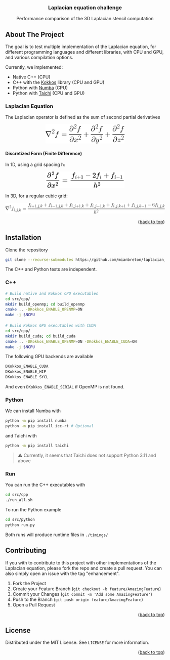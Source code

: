 <a id="top"></a>

<h3 align="center">Laplacian equation challenge</h3>

  <p align="center">
    Performance comparison of the 3D Laplacian stencil computation
  </p>
</div>


<!-- ABOUT THE PROJECT -->

## About The Project

The goal is to test multiple implementation of the Laplacian equation, for different programming languages and different libraries, with CPU and GPU, and various compilation options. 

Currently, we implemented:
- Native C++ (CPU)
- C++ with the [Kokkos](https://github.com/kokkos/kokkos) library (CPU and GPU) 
- Python with [Numba](https://github.com/numba/numba) (CPU)
- Python with [Taichi](https://github.com/taichi-dev/taichi) (CPU and GPU)

### Laplacian Equation

The Laplacian operator is defined as the sum of second partial derivatives

<p align="center">
<img src="img/laplacian_theory.png" alt="Laplacian equation" width="250"/>
</p>


#### Discretized Form (Finite Difference) 

In 1D, using a grid spacing h: 

<p align="center">
<img src="img/laplacian_discrete_1d.png" alt="Laplacian equation 1d" width="250"/>
</p>

In 3D, for a regular cubic grid: 

<p align="center">
<img src="img/laplacian_discrete_3d.png" alt="Laplacian equation 1d" width="600"/>
</p>

<p align="right">(<a href="#top">back to top</a>)</p>

<!-- GETTING STARTED -->

## Installation

Clone the repository

```sh
git clone --recurse-submodules https://github.com/mianbreton/laplacian_challenge.git
```

The C++ and Python tests are independent.

### C++

```sh
# Build native and Kokkos CPU executables
cd src/cpp/
mkdir build_openmp; cd build_openmp
cmake .. -DKokkos_ENABLE_OPENMP=ON
make -j $NCPU

# Build Kokkos GPU executables with CUDA
cd src/cpp/
mkdir build_cuda; cd build_cuda
cmake .. -DKokkos_ENABLE_OPENMP=ON -DKokkos_ENABLE_CUDA=ON
make -j $NCPU
```

The following GPU backends are available

```sh
DKokkos_ENABLE_CUDA
DKokkos_ENABLE_HIP
DKokkos_ENABLE_SYCL
```

And even `DKokkos_ENABLE_SERIAL` if OpenMP is not found. 

### Python

We can install Numba with

```sh
python -m pip install numba
python -m pip install icc-rt # Optional
```

and Taichi with 

```sh
python -m pip install taichi
```

> :warning: Currently, it seems that Taichi does not support Python 3.11 and above


### Run

You can run the C++ executables with

```sh
cd src/cpp
./run_all.sh
```

To run the Python example

```sh
cd src/python
python run.py
```

Both runs will produce runtime files in `./timings/`


<!-- CONTRIBUTING -->

## Contributing

If you with to contribute to this project with other implementations of the Laplacian equation, please fork the repo and create a pull request. You can also simply open an issue with the tag "enhancement".

1. Fork the Project
2. Create your Feature Branch (`git checkout -b feature/AmazingFeature`)
3. Commit your Changes (`git commit -m 'Add some AmazingFeature'`)
4. Push to the Branch (`git push origin feature/AmazingFeature`)
5. Open a Pull Request

<p align="right">(<a href="#top">back to top</a>)</p>

<!-- LICENSE -->

## License

Distributed under the MIT License. See `LICENSE` for more information.

<p align="right">(<a href="#top">back to top</a>)</p>
